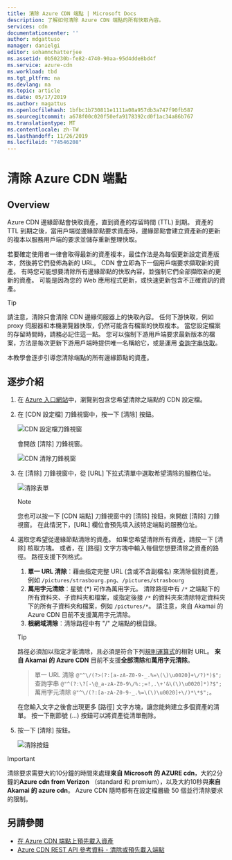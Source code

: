 ```yaml
---
title: 清除 Azure CDN 端點 | Microsoft Docs
description: 了解如何清除 Azure CDN 端點的所有快取內容。
services: cdn
documentationcenter: ''
author: mdgattuso
manager: danielgi
editor: sohamnchatterjee
ms.assetid: 0b50230b-fe82-4740-90aa-95d4dde8bd4f
ms.service: azure-cdn
ms.workload: tbd
ms.tgt_pltfrm: na
ms.devlang: na
ms.topic: article
ms.date: 05/17/2019
ms.author: magattus
ms.openlocfilehash: 1bfbc1b730811e1111a08a957db3a747f90fb587
ms.sourcegitcommit: a678f00c020f50efa9178392cd0f1ac34a86b767
ms.translationtype: MT
ms.contentlocale: zh-TW
ms.lasthandoff: 11/26/2019
ms.locfileid: "74546208"
---
```

# <a name="purge-an-azure-cdn-endpoint"></a>清除 Azure CDN 端點
## <a name="overview"></a>Overview
Azure CDN 邊緣節點會快取資產，直到資產的存留時間 (TTL) 到期。  資產的 TTL 到期之後，當用戶端從邊緣節點要求資產時，邊緣節點會建立資產新的更新的複本以服務用戶端的要求並儲存重新整理快取。

若要確定使用者一律會取得最新的資產複本，最佳作法是為每個更新設定資產版本，然後將它們發佈為新的 URL。  CDN 會立即為下一個用戶端要求擷取新的資產。  有時您可能想要清除所有邊緣節點的快取內容，並強制它們全部擷取新的更新的資產。  可能是因為您的 Web 應用程式更新，或快速更新包含不正確資訊的資產。

> [!TIP]
> 請注意，清除只會清除 CDN 邊緣伺服器上的快取內容。  任何下游快取，例如 proxy 伺服器和本機瀏覽器快取，仍然可能含有檔案的快取複本。  當您設定檔案的存留時間時，請務必記住這一點。  您可以強制下游用戶端要求最新版本的檔案，方法是每次更新下游用戶端時提供唯一名稱給它，或是運用 [查詢字串快取](cdn-query-string.md)。  
> 
> 

本教學會逐步引導您清除端點的所有邊緣節點的資產。

## <a name="walkthrough"></a>逐步介紹
1. 在 [Azure 入口網站](https://portal.azure.com)中，瀏覽到包含您希望清除之端點的 CDN 設定檔。
2. 在 [CDN 設定檔] 刀鋒視窗中，按一下 [清除] 按鈕。
   
    ![CDN 設定檔刀鋒視窗](./media/cdn-purge-endpoint/cdn-profile-blade.png)
   
    會開啟 [清除] 刀鋒視窗。
   
    ![CDN 清除刀鋒視窗](./media/cdn-purge-endpoint/cdn-purge-blade.png)
3. 在 [清除] 刀鋒視窗中，從 [URL] 下拉式清單中選取希望清除的服務位址。
   
    ![清除表單](./media/cdn-purge-endpoint/cdn-purge-form.png)
   
   > [!NOTE]
   > 您也可以按一下 [CDN 端點] 刀鋒視窗中的 [清除] 按鈕，來開啟 [清除] 刀鋒視窗。  在此情況下，[URL] 欄位會預先填入該特定端點的服務位址。
   > 
   > 
4. 選取您希望從邊緣節點清除的資產。  如果您希望清除所有資產，請按一下 [清除] 核取方塊。  或者，在 [路徑] 文字方塊中輸入每個您想要清除之資產的路徑。 路徑支援下列格式。
    1. **單一 URL 清除**︰藉由指定完整 URL (含或不含副檔名) 來清除個別資產，例如 `/pictures/strasbourg.png`、`/pictures/strasbourg`
    2. **萬用字元清除**︰星號 (\*) 可作為萬用字元。 清除路徑中有 `/*` 之端點下的所有資料夾、子資料夾和檔案，或指定後接 `/*` 的資料夾來清除特定資料夾下的所有子資料夾和檔案，例如 `/pictures/*`。  請注意，來自 Akamai 的 Azure CDN 目前不支援萬用字元清除。 
    3. **根網域清除**︰清除路徑中有 "/" 之端點的根目錄。
   
   > [!TIP]
   > 路徑必須加以指定才能清除，且必須是符合下列[規則運算式](/dotnet/standard/base-types/regular-expression-language-quick-reference)的相對 URL。 **來自 Akamai 的 Azure CDN** 目前不支援**全部清除**和**萬用字元清除**。
   > > 單一 URL 清除 `@"^\/(?>(?:[a-zA-Z0-9-_.%=\(\)\u0020]+\/?)*)$";`  
   > > 查詢字串 `@"^(?:\?[-\@_a-zA-Z0-9\/%:;=!,.\+'&\(\)\u0020]*)?$";`  
   > > 萬用字元清除 `@"^\/(?:[a-zA-Z0-9-_.%=\(\)\u0020]+\/)*\*$";`。 
   > 
   > 在您輸入文字之後會出現更多 [路徑] 文字方塊，讓您能夠建立多個資產的清單。  按一下刪節號 (...) 按鈕可以將資產從清單刪除。
   > 
5. 按一下 [清除] 按鈕。
   
    ![清除按鈕](./media/cdn-purge-endpoint/cdn-purge-button.png)

> [!IMPORTANT]
> 清除要求需要大約10分鐘的時間來處理**來自 Microsoft 的 AZURE cdn**，大約2分鐘的**Azure cdn from Verizon** （standard 和 premium），以及大約10秒與**來自 Akamai 的 azure cdn**。  Azure CDN 隨時都有在設定檔層級 50 個並行清除要求的限制。 
> 
> 

## <a name="see-also"></a>另請參閱
* [在 Azure CDN 端點上預先載入資產](cdn-preload-endpoint.md)
* [Azure CDN REST API 參考資料 - 清除或預先載入端點](/rest/api/cdn/endpoints)

